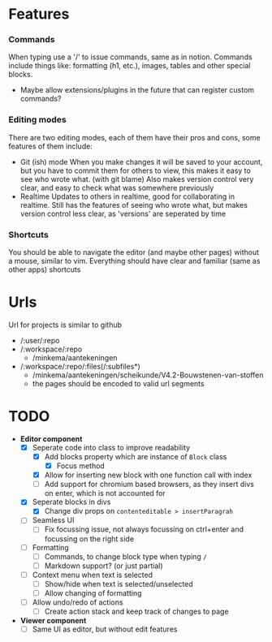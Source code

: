 # Features

### Commands
When typing use a '/' to issue commands, same as in notion.
Commands include things like: formatting (h1, etc.), images, tables and other special blocks.
- Maybe allow extensions/plugins in the future that can register custom commands?

### Editing modes
There are two editing modes, each of them have their pros and cons, some features of them include:
- Git (ish) mode
  When you make changes it will be saved to your account, but you have to commit them for others to view,
  this makes it easy to see who wrote what. (with git blame)
  Also makes version control very clear, and easy to check what was somewhere previously
- Realtime
  Updates to others in realtime, good for collaborating in realtime.
  Still has the features of seeing who wrote what, but makes version control less clear, as 'versions' are seperated by time

### Shortcuts
You should be able to navigate the editor (and maybe other pages) without a mouse, similar to vim.
Everything should have clear and familiar (same as other apps) shortcuts

# Urls
Url for projects is similar to github
- /:user/:repo
- /:workspace/:repo
  - /minkema/aantekeningen
- /:workspace/:repo/:files(/:subfiles*)
  - /minkema/aantekeningen/scheikunde/V4.2-Bouwstenen-van-stoffen
  - the pages should be encoded to valid url segments

# TODO
- **Editor component**
  - [x] Seperate code into class to improve readability
    - [x] Add blocks property which are instance of `Block` class
      - [x] Focus method
    - [x] Allow for inserting new block with one function call with index
    - [ ] Add support for chromium based browsers, as they insert divs on enter, which is not accounted for
  - [x] Seperate blocks in divs
    - [x] Change div props on `contenteditable > insertParagrah`
  - [ ] Seamless UI
    - [ ] Fix focussing issue, not always focussing on ctrl+enter and focussing on the right side
  - [ ] Formatting
    - [ ] Commands, to change block type when typing `/`
    - [ ] Markdown support? (or just partial)
  - [ ] Context menu when text is selected
    - [ ] Show/hide when text is selected/unselected
    - [ ] Allow changing of formatting
  - [ ] Allow undo/redo of actions
    - [ ] Create action stack and keep track of changes to page
- **Viewer component**
  - [ ] Same UI as editor, but without edit features